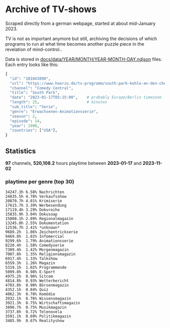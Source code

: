 # Archive of TV-shows

Scraped directly from a german webpage, started at about mid-January 2023.

TV is not as important anymore but still, archiving the decisions of which programs to run at what time
becomes another puzzle piece in the revelation of mind-control.. 

Data is stored in [docs/data/YEAR/MONTH/YEAR-MONTH-DAY.ndjson](docs/data/) files. 
Each entry looks like this:

```python
{
  "id": "181043890", 
  "url": "https://www.hoerzu.de/tv-programm/south-park-kohle-an-den-chefkoch/bid_181043890/", 
  "channel": "Comedy Central", 
  "title": "South Park", 
  "date": "2023-01-17T05:15:00",    # probably Europe/Berlin timezone 
  "length": 25,                     # minutes 
  "sub_title": "Serie", 
  "genre": "Erwachsenen-Animationsserie", 
  "season": 2, 
  "episode": 14, 
  "year": 1998, 
  "countries": ["USA"],
}
```

## Statistics

**97** channels, **520,108.2** hours playtime between **2023-01-17** and **2023-11-02**


### playtime per genre (top 30)

    34247.3h 6.58% Nachrichten
    24835.5h 4.78% Verkaufsshow
    20870.7h 4.01% Krimiserie
    17615.7h 3.39% Werbesendung
    17119.4h 3.29% Dokureihe
    15835.9h 3.04% Dokusoap
    15008.1h 2.89% Regionalmagazin
    13245.0h 2.55% Dokumentation
    12536.7h 2.41% *unknown*
    9689.2h  1.86% Zeichentrickserie
    9469.8h  1.82% Infomercial
    9299.6h  1.79% Animationsserie
    8220.4h  1.58% Comedyserie
    7389.4h  1.42% Morgenmagazin
    7007.8h  1.35% Religionsmagazin
    6917.4h  1.33% Talkshow
    6559.3h  1.26% Magazin
    5319.1h  1.02% Programmende
    5099.8h  0.98% E-Sport
    4975.2h  0.96% Sitcom
    4814.8h  0.93% Wetterbericht
    4703.8h  0.90% Börsenmagazin
    4352.1h  0.84% Quiz
    4062.3h  0.78% Komödie
    3932.1h  0.76% Wissensmagazin
    3921.3h  0.75% Wirtschaftsmagazin
    3890.7h  0.75% Musikmagazin
    3737.8h  0.72% Telenovela
    3591.1h  0.69% Politikmagazin
    3485.9h  0.67% Realityshow

